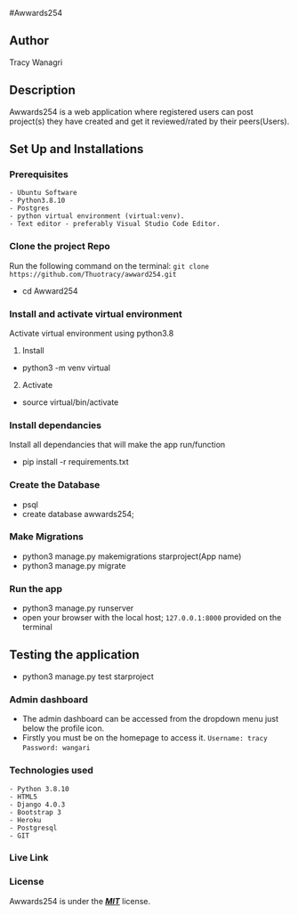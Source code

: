 #Awwards254

## Author
Tracy Wanagri

## Description
Awwards254 is a web application where registered users can post project(s) they have created and get it reviewed/rated by their peers(Users).


## Set Up and Installations

### Prerequisites
    - Ubuntu Software
    - Python3.8.10
    - Postgres
    - python virtual environment (virtual:venv).
    - Text editor - preferably Visual Studio Code Editor.

### Clone the  project Repo
Run the following command on the terminal:
`git clone https://github.com/Thuotracy/awward254.git`
* cd Awward254

###  Install and activate virtual environment
Activate virtual environment using python3.8 
1. Install
* python3 -m venv virtual
2. Activate
* source virtual/bin/activate

### Install dependancies
Install  all dependancies that will make the app run/function
* pip install -r requirements.txt

### Create the Database
* psql
* create database awwards254;

### Make Migrations
* python3 manage.py makemigrations starproject(App name)
* python3 manage.py migrate

### Run the app
* python3 manage.py runserver
* open your browser with the local host; `127.0.0.1:8000` provided on the terminal

## Testing the application
* python3 manage.py test starproject

### Admin dashboard
* The admin dashboard can be accessed from the dropdown menu just below the profile icon.
* Firstly you must be on the homepage to access it.
`Username: tracy`
`Password: wangari`

### Technologies used
    - Python 3.8.10
    - HTML5
    - Django 4.0.3
    - Bootstrap 3
    - Heroku
    - Postgresql
    - GIT

### Live Link



### License

Awwards254 is under the ***[MIT](LICENSE)*** license.

